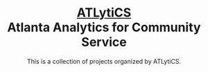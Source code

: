 # <center> [ATLytiCS](https://www.atlytics.org/)<br>Atlanta Analytics for Community Service</center>

<center><p>This is a collection of projects organized by ATLytiCS.</p></center>